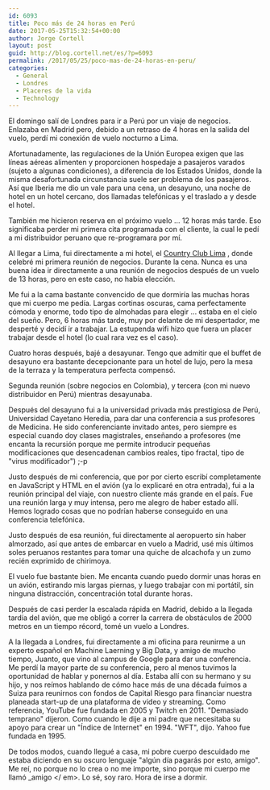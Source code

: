 ```yaml
---
id: 6093
title: Poco más de 24 horas en Perú
date: 2017-05-25T15:32:54+00:00
author: Jorge Cortell
layout: post
guid: http://blog.cortell.net/es/?p=6093
permalink: /2017/05/25/poco-mas-de-24-horas-en-peru/
categories:
  - General
  - Londres
  - Placeres de la vida
  - Technology
---
```

El domingo salí de Londres para ir a Perú por un viaje de negocios. Enlazaba en Madrid pero, debido a un retraso de 4 horas en la salida del vuelo, perdí mi conexión de vuelo nocturno a Lima.

Afortunadamente, las regulaciones de la Unión Europea exigen que las líneas aéreas alimenten y proporcionen hospedaje a pasajeros varados (sujeto a algunas condiciones), a diferencia de los Estados Unidos, donde la misma desafortunada circunstancia suele ser problema de los pasajeros. Así que Iberia me dio un vale para una cena, un desayuno, una noche de hotel en un hotel cercano, dos llamadas telefónicas y el traslado a y desde el hotel.

También me hicieron reserva en el próximo vuelo ... 12 horas más tarde. Eso significaba perder mi primera cita programada con el cliente, la cual le pedí a mi distribuidor peruano que re-programara por mí.

Al llegar a Lima, fui directamente a mi hotel, el  [Country Club Lima](http://www.hotelcountry.com/) , donde celebré mi primera reunión de negocios. Durante la cena. Nunca es una buena idea ir directamente a una reunión de negocios después de un vuelo de 13 horas, pero en este caso, no había elección.

Me fui a la cama bastante convencido de que dormiría las muchas horas que mi cuerpo me pedía. Largas cortinas oscuras, cama perfectamente cómoda y enorme, todo tipo de almohadas para elegir ... estaba en el cielo del sueño. Pero, 6 horas más tarde, muy por delante de mi despertador, me desperté y decidí ir a trabajar. La estupenda wifi hizo que fuera un placer trabajar desde el hotel (lo cual rara vez es el caso).

Cuatro horas después, bajé a desayunar. Tengo que admitir que el buffet de desayuno era bastante decepcionante para un hotel de lujo, pero la mesa de la terraza y la temperatura perfecta compensó.

Segunda reunión (sobre negocios en Colombia), y tercera (con mi nuevo distribuidor en Perú) mientras desayunaba.

Después del desayuno fui a la universidad privada más prestigiosa de Perú, Universidad Cayetano Heredia, para dar una conferencia a sus profesores de Medicina. He sido conferenciante invitado antes, pero siempre es especial cuando doy clases magistrales, enseñando a profesores (me encanta la recursión porque me permite introducir pequeñas modificaciones que desencadenan cambios reales, tipo fractal, tipo de "virus modificador") ;-p

Justo después de mi conferencia, que por por cierto escribí completamente en JavaScript y HTML en el avión (ya lo explicaré en otra entrada), fui a la reunión principal del viaje, con nuestro cliente más grande en el país. Fue una reunión larga y muy intensa, pero me alegro de haber estado allí. Hemos logrado cosas que no podrían haberse conseguido en una conferencia telefónica.

Justo después de esa reunión, fui directamente al aeropuerto sin haber almorzado, así que antes de embarcar en vuelo a Madrid, usé mis últimos soles peruanos restantes para tomar una quiche de alcachofa y un zumo recién exprimido de chirimoya.

El vuelo fue bastante bien. Me encanta cuando puedo dormir unas horas en un avión, estirando mis largas piernas, y luego trabajar con mi portátil, sin ninguna distracción, concentración total durante horas.

Después de casi perder la escalada rápida en Madrid, debido a la llegada tardía del avión, que me obligó a correr la carrera de obstáculos de 2000 metros en un tiempo récord, tomé un vuelo a Londres.

A la llegada a Londres, fui directamente a mi oficina para reunirme a un experto español en Machine Laerning y Big Data, y amigo de mucho tiempo, Juanto, que vino al campus de Google para dar una conferencia. Me perdí la mayor parte de su conferencia, pero al menos tuvimos la oportunidad de hablar y ponernos al día. Estaba allí con su hermano y su hijo, y nos reímos hablando de cómo hace más de una década fuimos a Suiza para reunirnos con fondos de Capital Riesgo para financiar nuestra planeada start-up de una plataforma de video y streaming. Como referencia, YouTube fue fundada en 2005 y Twitch en 2011. "Demasiado temprano" dijeron. Como cuando le dije a mi padre que necesitaba su apoyo para crear un "Índice de Internet" en 1994. "WFT", dijo. Yahoo fue fundada en 1995.

De todos modos, cuando llegué a casa, mi pobre cuerpo descuidado me estaba diciendo en su oscuro lenguaje "algún día pagarás por esto, amigo". Me reí, no porque no lo crea o no me importe, sino porque mi cuerpo me llamó  _amigo </ em>. Lo sé, soy raro. Hora de irse a dormir.</p>